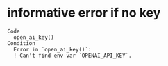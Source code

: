 # informative error if no key

    Code
      open_ai_key()
    Condition
      Error in `open_ai_key()`:
      ! Can't find env var `OPENAI_API_KEY`.

